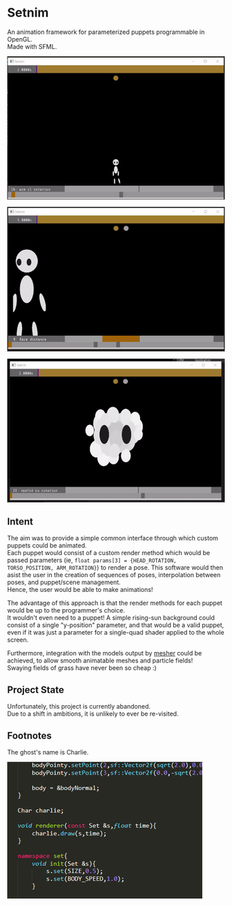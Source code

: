 # Setnim

An animation framework for parameterized puppets programmable in OpenGL.  
Made with SFML.  

![&lt;animation of an un-shrinking person&gt;](demo/ant_man.gif)  

![&lt;animation of someone concerned for someone sad&gt;](demo/they_care.gif)  

![&lt;animation of an angry ghost-cloud-boi&gt;](demo/charlie_anim.gif)  

## Intent

The aim was to provide a simple common interface through which custom puppets could be animated.  
Each puppet would consist of a custom render method which would be passed parameters (ie, `float params[3] = {HEAD_ROTATION, TORSO_POSITION, ARM_ROTATION}`) to render a pose. This software would then asist the user in the creation of sequences of poses, interpolation between poses, and puppet/scene management.  
Hence, the user would be able to make animations!  
  
The advantage of this approach is that the render methods for each puppet would be up to the programmer's choice.  
It wouldn't even need to a puppet! A simple rising-sun background could consist of a single "y-position" parameter, and that would be a valid puppet, even if it was just a parameter for a single-quad shader applied to the whole screen.  
  
Furthermore, integration with the models output by [mesher](https://github.com/zeqe/mesher) could be achieved, to allow smooth animatable meshes and particle fields!  
Swaying fields of grass have never been so cheap :)  

## Project State

Unfortunately, this project is currently abandoned.  
Due to a shift in ambitions, it is unlikely to ever be re-visited.  

## Footnotes

The ghost's name is Charlie.  

![&lt;demonstration that the angry ghost-cloud's official name is indeed Charlie&gt;](demo/charlie_code.png)  